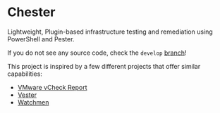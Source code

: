 # Chester
Lightweight, Plugin-based infrastructure testing and remediation using PowerShell and Pester.

If you do not see any source code, check the `develop` [branch](https://github.com/vScripter/Chester/tree/develop)!

This project is inspired by a few different projects that offer similar capabilities:
- [VMware vCheck Report](https://github.com/alanrenouf/vCheck-vSphere)
- [Vester](https://github.com/alanrenouf/vCheck-vSphere)
- [Watchmen](https://github.com/devblackops/watchmen) 